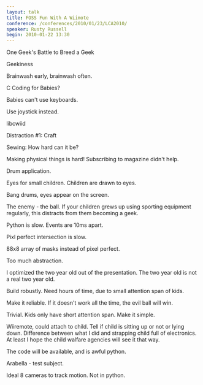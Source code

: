 ```yaml
---
layout: talk
title: FOSS Fun With A Wiimote
conference: /conferences/2010/01/23/LCA2010/
speaker: Rusty Russell
begin: 2010-01-22 13:30
---
```

One Geek's Battle to Breed a Geek

Geekiness

Brainwash early, brainwash often.

C Coding for Babies?

Babies can't use keyboards.

Use joystick instead.

libcwiid

Distraction #1: Craft

Sewing: How hard can it be?

Making physical things is hard! Subscribing to magazine didn't help.

Drum application.

Eyes for small children. Children are drawn to eyes.

Bang drums, eyes appear on the screen.

The enemy - the ball. If your children grews up using sporting equipment
regularly, this distracts from them becoming a geek.

Python is slow. Events are 10ms apart.

Pixl perfect intersection is slow.

88x8 array of masks instead of pixel perfect.

Too much abstraction.

I optimized the two year old out of the presentation. The two year old is not a
real two year old.

Build robustly. Need hours of time, due to small attention span of kids.

Make it reliable. If it doesn't work all the time, the evil ball will win.

Trivial. Kids only have short attention span. Make it simple.

Wiiremote, could attach to child. Tell if child is sitting up or not or lying
down. Difference between what I did and strapping child full of electronics. At
least I hope the child walfare agencies will see it that way.

The code will be available, and is awful python.

Arabella - test subject.

Ideal 8 cameras to track motion. Not in python.
